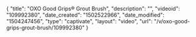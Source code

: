 {
    "title": "OXO Good Grips&reg; Grout Brush",
    "description": "",
    "videoid": "109992380",
    "date_created": "1502522966",
    "date_modified": "1504247456",
    "type": "captivate",
    "layout": "video",
    "url": "\/v\/oxo-good-grips-grout-brush\/109992380"
}